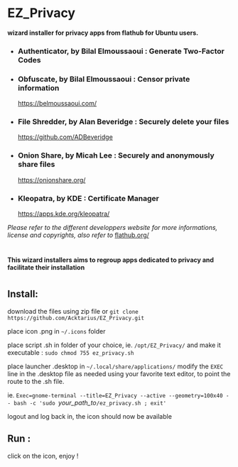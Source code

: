 # EZ_Privacy
**wizard installer for privacy apps from flathub for Ubuntu users.**

* ### Authenticator, by Bilal Elmoussaoui : Generate Two-Factor Codes
* ### Obfuscate, by Bilal Elmoussaoui : Censor private information  
  https://belmoussaoui.com/
* ### File Shredder, by Alan Beveridge : Securely delete your files  
  https://github.com/ADBeveridge
* ### Onion Share, by Micah Lee : Securely and anonymously share files 
  https://onionshare.org/
* ### Kleopatra, by KDE : Certificate Manager
  https://apps.kde.org/kleopatra/

*Please refer to the different developpers website for more informations, license and copyrights,
also refer to* 
[flathub.org/](https://flathub.org/)

#
**This wizard installers aims to regroup apps dedicated to privacy and facilitate their installation**
#
## Install:
download the files using zip file or
`git clone https://github.com/Acktarius/EZ_Privacy.git`

place icon .png in `~/.icons` folder

place script .sh in folder of your choice, ie. `/opt/EZ_Privacy/`
and make it executable :
`sudo chmod 755 ez_privacy.sh`

place launcher .desktop in `~/.local/share/applications/`
modify the `EXEC` line in the .desktop file as needed using your favorite text editor, 
to point the route to the .sh file.

ie. `Exec=gnome-terminal --title=EZ_Privacy --active --geometry=100x40 -- bash -c 'sudo `*your_path_to*`/ez_privacy.sh ; exit'`

logout and log back in,
  the icon should now be available

  ## Run :
  click on the icon, enjoy !
